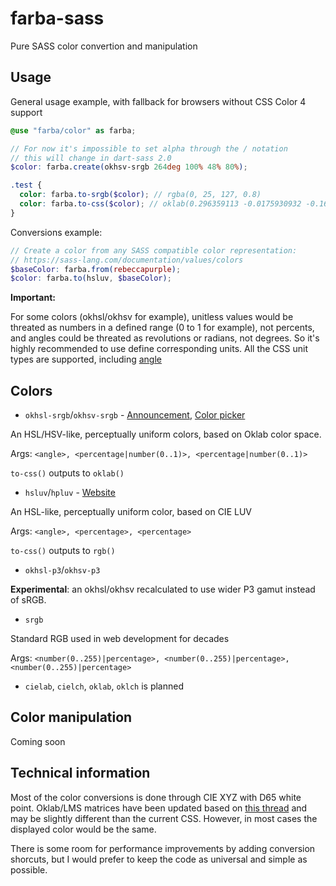 # farba-sass

Pure SASS color convertion and manipulation

## Usage

General usage example, with fallback for browsers without CSS Color 4 support

```scss
@use "farba/color" as farba;

// For now it's impossible to set alpha through the / notation
// this will change in dart-sass 2.0
$color: farba.create(okhsv-srgb 264deg 100% 48% 80%);

.test {
  color: farba.to-srgb($color); // rgba(0, 25, 127, 0.8)
  color: farba.to-css($color); // oklab(0.296359113 -0.0175930932 -0.1673871009 / 0.8)
}
```

Conversions example:

```scss
// Create a color from any SASS compatible color representation:
// https://sass-lang.com/documentation/values/colors
$baseColor: farba.from(rebeccapurple);
$color: farba.to(hsluv, $baseColor);
```

**Important:**

For some colors (okhsl/okhsv for example), unitless values would be threated as numbers in a defined range (0 to 1 for example), not percents, and angles could be threated as revolutions or radians, not degrees. So it's highly recommended to use define corresponding units.
All the CSS unit types are supported, including [angle](https://developer.mozilla.org/en-US/docs/Web/CSS/angle)

## Colors

* `okhsl-srgb`/`okhsv-srgb` - [Announcement](https://bottosson.github.io/posts/colorpicker/), [Color picker](https://bottosson.github.io/misc/colorpicker/)

An HSL/HSV-like, perceptually uniform colors, based on Oklab color space.

Args: `<angle>, <percentage|number(0..1)>, <percentage|number(0..1)>`

`to-css()` outputs to `oklab()`

* `hsluv`/`hpluv` - [Website](https://www.hsluv.org)

An HSL-like, perceptually uniform color, based on CIE LUV

Args: `<angle>, <percentage>, <percentage>`

`to-css()` outputs to `rgb()`

* `okhsl-p3`/`okhsv-p3`

**Experimental**: an okhsl/okhsv recalculated to use wider P3 gamut instead of sRGB.

* `srgb`

Standard RGB used in web development for decades

Args: `<number(0..255)|percentage>, <number(0..255)|percentage>, <number(0..255)|percentage>`

* `cielab`, `cielch`, `oklab`, `oklch` is planned

## Color manipulation

Coming soon

## Technical information

Most of the color conversions is done through CIE XYZ with D65 white point.
Oklab/LMS matrices have been updated based on [this thread](https://github.com/w3c/csswg-drafts/issues/6642) and may be slightly different than the current CSS. However, in most cases the displayed color would be the same.

There is some room for performance improvements by adding conversion shorcuts, but I would prefer to keep the code as universal and simple as possible.

